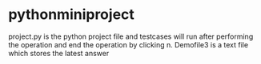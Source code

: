 # pythonminiproject
project.py is the python project file and testcases will run after performing the operation and end the operation by clicking  n. Demofile3 is a text file which stores the latest answer

